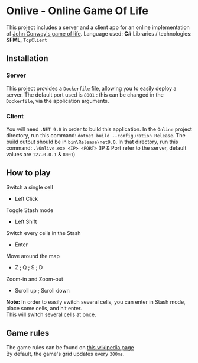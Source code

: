 # Onlive - Online Game Of Life

This project includes a server and a client app for an online implementation of [John Conway&#39;s game of life](https://en.wikipedia.org/wiki/Conway%27s_Game_of_Life).
Language used: **C#**
Libraries / technologies: **SFML**, `TcpClient`

## Installation

### Server

This project provides a `Dockerfile` file, allowing you to easily deploy a server.
The default port used is `8001` : this can be changed in the `Dockerfile`, via the application arguments.

### Client

You will need `.NET 9.0` in order to build this application.
In the `Online` project directory, run this command: `dotnet build --configuration Release`. The build output should be in `bin\Release\net9.0`.
In that directory, run this command: `.\Onlive.exe <IP> <PORT>` (IP & Port refer to the server, default values are `127.0.0.1` & `8001`)

## How to play

Switch a single cell

- Left Click

Toggle Stash mode

- Left Shift

Switch every cells in the Stash

- Enter

Move around the map

- Z ; Q ; S ; D

Zoom-in and Zoom-out

- Scroll up ; Scroll down

**Note:** In order to easily switch several cells, you can enter in Stash mode, place some cells, and hit enter.  
This will switch several cells at once.

## Game rules

The game rules can be found on [this wikipedia page](https://en.wikipedia.org/wiki/Conway%27s_Game_of_Life)  
By default, the game's grid updates every `300ms`.  
